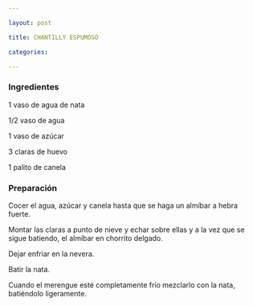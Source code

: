 ```yaml
---

layout: post

title: CHANTILLY ESPUMOSO

categories: 

---
```


<h3>Ingredientes</h3>

1 vaso de agua de nata

1/2 vaso de agua

1 vaso de azúcar

3 claras de huevo

1 palito de canela

<h3>Preparación</h3>

Cocer el agua, azúcar y canela hasta que se haga un almíbar a hebra fuerte.

Montar las claras a punto de nieve y echar sobre ellas y a la vez que se sigue batiendo, el almíbar en chorrito delgado.

Dejar enfriar en la nevera.

Batir la nata.

Cuando el merengue esté completamente frío mezclarlo con la nata, batiéndolo ligeramente.

